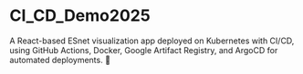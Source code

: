 # CI_CD_Demo2025
A React-based ESnet visualization app deployed on Kubernetes with CI/CD, using GitHub Actions, Docker, Google Artifact Registry, and ArgoCD for automated deployments. 🚀
